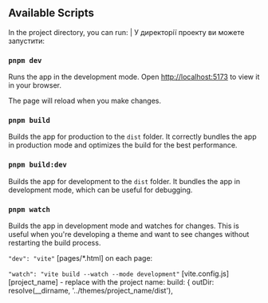 ## Available Scripts

In the project directory, you can run: | У директорії проекту ви можете запустити:

### `pnpm dev`

Runs the app in the development mode.
Open [http://localhost:5173](http://localhost:5173) to view it in your browser.

The page will reload when you make changes.

### `pnpm build`

Builds the app for production to the `dist` folder.
It correctly bundles the app in production mode and optimizes the build for the best performance. 

### `pnpm build:dev`

Builds the app for development to the `dist` folder.
It bundles the app in development mode, which can be useful for debugging.

### `pnpm watch`

Builds the app in development mode and watches for changes.
This is useful when you're developing a theme and want to see changes without restarting the build process.

`"dev": "vite"`
[pages/*.html]
    on each page:
        <script type="module" src="/main.js"></script>


`"watch": "vite build --watch --mode development"`
[vite.config.js]
    [project_name] - replace with the project name:
        build: {
        outDir: resolve(__dirname, '../themes/project_name/dist'),
